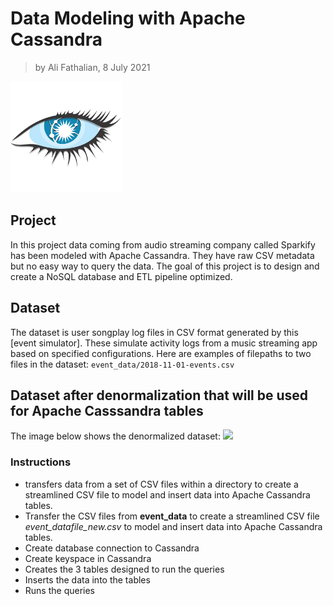 # Data Modeling with Apache Cassandra
> by Ali Fathalian, 8 July 2021

![](pics/cassandra.png)

## Project
In this project data coming from audio streaming company called Sparkify has been modeled with Apache Cassandra. They have raw CSV metadata but no easy way to query the data.
The goal of this project is to design and create a NoSQL database and ETL pipeline optimized.

## Dataset
The dataset is user songplay log files in CSV format generated by this [event simulator]. These simulate activity logs from a music streaming app based on specified configurations.
Here are examples of filepaths to two files in the dataset:
`event_data/2018-11-01-events.csv`

## Dataset after denormalization that will be used for Apache Casssandra tables
The image below shows the denormalized dataset:
![](pics/image_event_datafile.jpg)

### Instructions
- transfers data from a set of CSV files within a directory to create a streamlined CSV file to model and insert data into Apache Cassandra tables.
- Transfer the CSV files from **event_data** to create a streamlined CSV file *event_datafile_new.csv* to model and insert data into Apache Cassandra tables.
- Create database connection to Cassandra 
- Create keyspace in Cassandra 
- Creates the 3 tables designed to run the queries
- Inserts the data into the tables
- Runs the queries 
